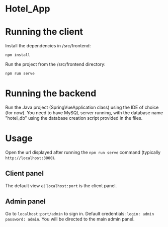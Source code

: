# Hotel_App

# Running the client

Install the dependencies in /src/frontend:

`npm install`

Run the project from the /src/frontend directory:

`npm run serve`

# Running the backend

Run the Java project (SpringVueApplication class) using the IDE of choice (for now).
You need to have MySQL server running, with the database name "hotel_db" using the database creation script provided in the files. 

# Usage

Open the url displayed after running the `npm run serve` command (typically `http://localhost:3000`).

## Client panel
The default view at `localhost:port` is the client panel.

## Admin panel
Go to `localhost:port/admin` to sign in. Default credentials: `login: admin` `password: admin`.
You will be directed to the main admin panel.
